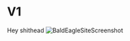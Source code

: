 # V1
Hey shithead
![BaldEagleSiteScreenshot](https://user-images.githubusercontent.com/62332972/77065520-c1e83480-69e1-11ea-8dea-32b07129252b.JPG)
